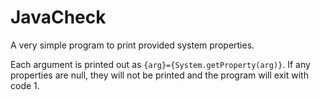 # JavaCheck
A very simple program to print provided system properties.

Each argument is printed out as `{arg}={System.getProperty(arg)}`. If any properties are null, they will not be printed and the program will exit with code 1.
